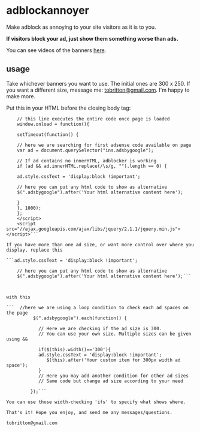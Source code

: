 #  adblockannoyer

Make adblock as annoying to your site visitors as it is to you.

**If visitors block your ad, just show them something worse than ads.**

You can see videos of the banners <a href="http://www.brittonupchurch.com/adblock-annoyer">here</a>.

##  usage

Take whichever banners you want to use. The initial ones are 300 x 250. If you want a different size, message me: tobritton@gmail.com. I'm happy to make more.

Put this in your HTML before the closing body tag:

```<script>
    // this line executes the entire code once page is loaded
    window.onload = function(){
    
    setTimeout(function() {
 
    // here we are searching for first adsense code available on page
    var ad = document.querySelector("ins.adsbygoogle");
 
    // If ad contains no innerHTML, adblocker is working
    if (ad && ad.innerHTML.replace(/\s/g, "").length == 0) {
 
    ad.style.cssText = 'display:block !important';
 
    // here you can put any html code to show as alternative
    $(".adsbygoogle").after('Your html alternative content here');
    
    }
    }, 1000);
    };
    </script>
    <script src="//ajax.googleapis.com/ajax/libs/jquery/2.1.1/jquery.min.js"></script>```

If you have more than one ad size, or want more control over where you display, replace this

```ad.style.cssText = 'display:block !important';
 
    // here you can put any html code to show as alternative
    $(".adsbygoogle").after('Your html alternative content here');```



with this

```  //here we are using a loop condition to check each ad spaces on the page
		  $(".adsbygoogle").each(function() {
			
			// Here we are checking if the ad size is 300.
			// You can use your own size. Multiple sizes can be given using && 
			
			if($(this).width()=='300'){
			ad.style.cssText = 'display:block !important';
               $(this).after('Your custom item for 300px width ad space');
			}
			// Here you may add another condition for other ad sizes
			// Same code but change ad size according to your need
			
		 });```

You can use those width-checking 'ifs' to specify what shows where.

That's it! Hope you enjoy, and send me any messages/questions.

tobritton@gmail.com